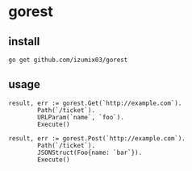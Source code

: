 # gorest

## install 
```$xslt
go get github.com/izumix03/gorest
```

## usage
```$xslt
result, err := gorest.Get(`http://example.com`).
		Path(`/ticket`).
		URLParam(`name`, `foo`).
		Execute()
```


```$xslt
result, err := gorest.Post(`http://example.com`).
		Path(`/ticket`).
		JSONStruct(Foo{name: `bar`}).
		Execute()
```
